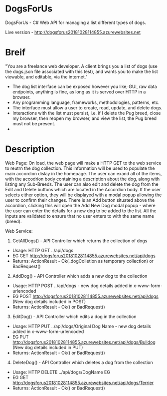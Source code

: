# DogsForUs
DogsForUs - C# Web API for managing a list different types of dogs.

Live version - http://dogsforus20181028114855.azurewebsites.net

# Breif
"You are a freelance web developer. A client brings you a list of dogs (use the dogs.json file
associated with this test), and wants you to make the list viewable, and editable, via the internet."
- The dog list interface can be exposed however you like; GUI, raw data endpoints,
anything is fine, as long as it is served over HTTP in a browser.
- Any programming language, frameworks, methodologies, patterns, etc.
- The interface must allow a user to create, read, update, and delete dogs.
- Interactions with the list must persist, i.e. if I delete the Pug breed, close my browser,
then reopen my browser, and view the list, the Pug breed must not be present.
- 

# Description
Web Page:
On load, the web page will make a HTTP GET to the web service to reutrn the dog collection. This information will be used to populate the main accordion dislay in the homepage.
The user can exand all of the items, with the accodrion body containing a description about the dog, along with listing any Sub-Breeds. The user can also edit and delete the dog from the Edit and Delete buttons which are located in the Accordion body. If the user selects either option, they will be displayed with a modal popup allowing the user to confirm their changes.
There is an Add button situated above the accordion, clicking this will open the Add New Dog modal popup - where the user can enter the details for a new dog to be added to the list. 
All the inputs are validated to ensure that no user enters to with the same name (breed). 

Web Service:
1. GetAllDogs() - API Controller which returns the collection of dogs
- Usage: HTTP GET ../api/dogs
- EG GET http://dogsforus20181028114855.azurewebsites.net/api/dogs
- Returns: ActionResult - Ok(_dogColletion as temporary collection) or BadRequest()

2. AddDog() - API Controller which adds a new dog to the collection
- Usage: HTTP POST ../api/dogs - new dog details added in x-www-form-urlencoded 
- EG POST http://dogsforus20181028114855.azurewebsites.net/api/dogs (New dog details included in POST)
- Returns: ActionResult - Ok() or BadRequest()

3. EditDog() - API Controller which edits a dog in the collection
- Usage: HTTP PUT ../api/dogs/Original Dog Name - new dog details added in x-www-form-urlencoded 
- EG PUT http://dogsforus20181028114855.azurewebsites.net/api/dogs/Bulldog (New dog details included in PUT)
- Returns: ActionResult - Ok() or BadRequest()

4. DeleteDog() - API Controller which deletes a dog from the collection
- Usage: HTTP DELETE ../api/dogs/DogName EG
- EG GET http://dogsforus20181028114855.azurewebsites.net/api/dogs/Terrier
- Returns: ActionResult - Ok() or BadRequest()
